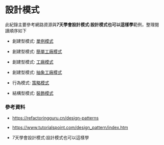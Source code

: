 # 設計模式

此紀錄主要參考網路資源與**7天學會設計模式:設計模式也可以這樣學**範例，整理閱讀順序如下

- 創建型模式: [單例模式](./CreationalPatterns/Singleton/README.md)

- 創建型模式: [簡單工廠模式](./CreationalPatterns/SimpleFactory/README.md)

- 創建型模式: [工廠模式](./CreationalPatterns/Factory/README.md)

- 創建型模式: [抽象工廠模式](./CreationalPatterns/AbstractFactory/README.md)

- 行為模式: [策略模式](./BehavioralPatterns/Strategy/README.md)

-  結構型模式: [裝飾模式](./StructuralPatterns/Decorator/README.md)

### 參考資料

- https://refactoringguru.cn/design-patterns

- https://www.tutorialspoint.com/design_pattern/index.htm

- 7天學會設計模式:設計模式也可以這樣學

